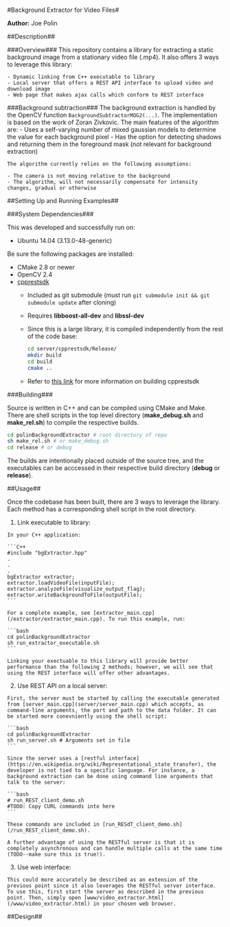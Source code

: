 #Background Extractor for Video Files#

**Author:** Joe Polin

##Description##

  ###Overview###
    This repository contains a library for extracting a static background image from a stationary video file (.mp4). It also offers 3 ways to leverage this library:
    
    - Dynamic linking from C++ executable to library
    - Local server that offers a REST API interface to upload video and download image
    - Web page that makes ajax calls which conform to REST interface
    
  ###Background subtraction###
    The background extraction is handled by the OpenCV function ```BackgroundSubtractorMOG2(...)```. The implementation is based on the work of Zoran Zivkovic. The main features of the algorithm are:
    - Uses a self-varying number of mixed gaussian models to determine the value for each background pixel
    - Has the option for detecting shadows and returning them in the foreground mask (not relevant for background extraction)
    
    The algorithm currently relies on the following assumptions:
    
    - The camera is not moving relative to the background
    - The algorithm, will not necessarily compensate for intensity changes, gradual or otherwise

##Setting Up and Running Examples##
  
  ###System Dependencies###
  
  This was developed and successfully run on:
  - Ubuntu 14.04 (3.13.0-48-generic)
  
  Be sure the following packages are installed:
  - CMake 2.8 or newer
  - OpenCV 2.4
  - [cpprestsdk](https://github.com/Microsoft/cpprestsdk)
    - Included as git submodule (must run ```git submodule init && git submodule update``` after cloning)
    - Requires **libboost-all-dev** and **libssl-dev**
    - Since this is a large library, it is compiled independently from the rest of the code base:
    
      ```bash
      cd server/cpprestsdk/Release/
      mkdir build
      cd build
      cmake ..
      ```
      
    - Refer to [this link](https://github.com/Microsoft/cpprestsdk/wiki) for more information on building cpprestsdk
  
  ###Building###
  
  Source is written in C++ and can be compiled using CMake and Make. There are shell scripts in the top level directory (**make_debug.sh** and **make_rel.sh**) to compile the respective builds. 
  
  ```bash
  cd polinBackgroundExtractor # root directory of repo
  sh make_rel.sh # or make_debug.sh
  cd release # or debug
  ```
  
  The builds are intentionally placed outside of the source tree, and the executables can be acccessed in their respective build directory (**debug** or **release**). 
  
  ##Usage##
  
  Once the codebase has been built, there are 3 ways to leverage the library. Each method has a corresponding shell script in the root directory.
  
  1. Link executable to library:
  
    In your C++ application:
    
    ```C++
    #include "bgExtractor.hpp"
    .
    .
    .
    bgExtractor extractor;
    extractor.loadVideoFile(inputFile);
    extractor.analyzeFile(visualize_output_flag);
    extractor.writeBackgroundToFile(outputFile);
    ```
    
    For a complete example, see [extractor_main.cpp](/extractor/extractor_main.cpp). To run this example, run:
    
    ```bash
    cd polinBackgroundExtractor
    sh run_extractor_executable.sh
    ```
  
    Linking your exectuable to this library will provide better performance than the following 2 methods; however, we will see that using the REST interface will offer other advantages.
    
  2. Use REST API on a local server:
  
    First, the server must be started by calling the executable generated from [server_main.cpp](server/server_main.cpp) which accepts, as command-line arguments, the port and path to the data folder. It can be started more conevniently using the shell script:
    
    ```bash
    cd polinBackgroundExtractor
    sh run_server.sh # Arguments set in file
    ```
    
    Since the server uses a [restful interface](https://en.wikipedia.org/wiki/Representational_state_transfer), the developer is not tied to a specific language. For instance, a background extraction can be done using command line arguments that talk to the server:
    
    ```bash
    # run_REST_client_demo.sh
    #TODO: Copy CURL commands into here
    ```
    
    These commands are included in [run_RESdT_client_demo.sh](/run_REST_client_demo.sh).
    
    A further advantage of using the RESTful server is that it is completely asynchronous and can handle multiple calls at the same time (TODO--make sure this is true!).
    
  3. Use web interface:
  
    This could more accurately be described as an extension of the previous point since it also leverages the RESTful server interface. To use this, first start the server as described in the previous point. Then, simply open [www/video_extractor.html](/www/video_extractor.html) in your chosen web browser.
  
##Design##
  
  
